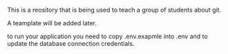 This is a reository that is being used to teach a group of students about git.

A teamplate will be added later.

to run your application you need to copy .env.exapmle into .env and to update the database connection credentials.
